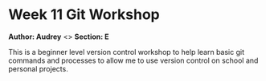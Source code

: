 # Week 11 Git Workshop
**Author: Audrey** <>
**Section: E** <E>

This is a beginner level version control workshop to help learn basic git commands and processes to allow me to use version control on school and personal projects.

